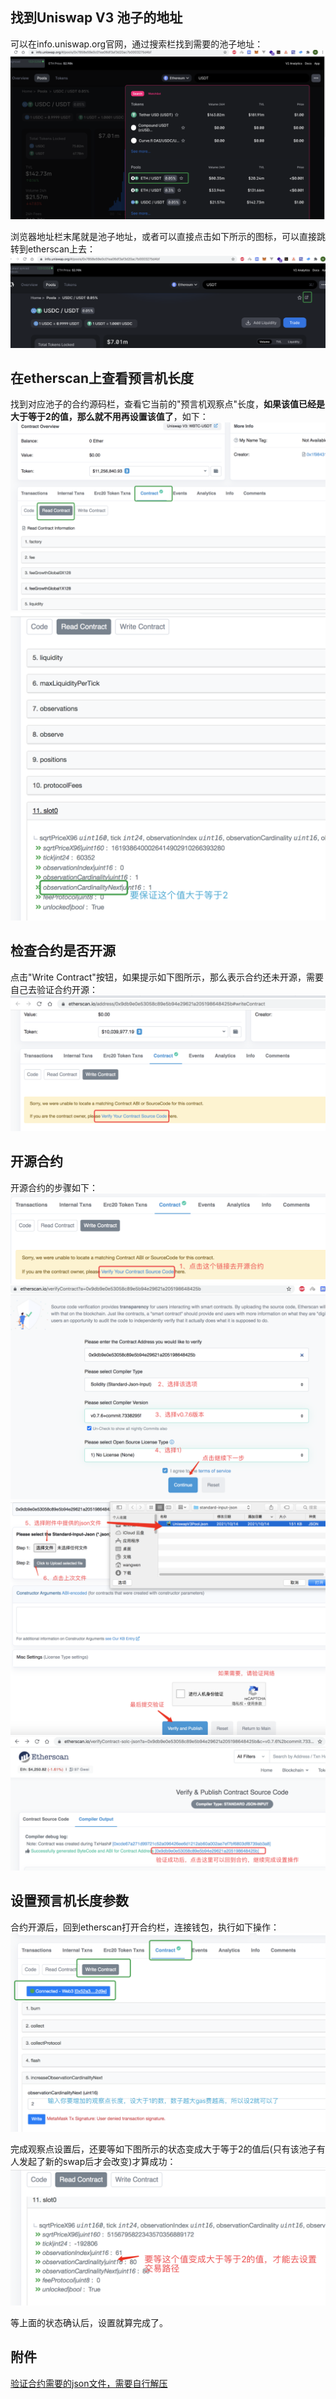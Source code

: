 ## 找到Uniswap V3 池子的地址

可以在info.uniswap.org官网，通过搜索栏找到需要的池子地址：
![1](../../assets/imgs/set_path_pool_1.png)

浏览器地址栏末尾就是池子地址，或者可以直接点击如下所示的图标，可以直接跳转到etherscan上去：
![2](../../assets/imgs/set_path_pool_2.png)

## 在etherscan上查看预言机长度

找到对应池子的合约源码栏，查看它当前的"预言机观察点"长度，**如果该值已经是大于等于2的值，那么就不用再设置该值了**，如下：
![3](../../assets/imgs/set_path_pool_3.png)
![4](../../assets/imgs/set_path_pool_4.png)

## 检查合约是否开源
点击"Write Contract"按钮，如果提示如下图所示，那么表示合约还未开源，需要自己去验证合约开源：
![5](../../assets/imgs/set_path_pool_5.png)

## 开源合约

开源合约的步骤如下：
![6](../../assets/imgs/set_path_pool_6.png)
![7](../../assets/imgs/set_path_pool_7.png)
![8](../../assets/imgs/set_path_pool_8.png)
![9](../../assets/imgs/set_path_pool_9.png)

## 设置预言机长度参数

合约开源后，回到etherscan打开合约栏，连接钱包，执行如下操作：
![10](../../assets/imgs/set_path_pool_10.png)

完成观察点设置后，还要等如下图所示的状态变成大于等于2的值后(只有该池子有人发起了新的swap后才会改变)才算成功：
![11](../../assets/imgs/set_path_pool_11.png)

等上面的状态确认后，设置就算完成了。


## 附件

<a href="../../assets/json/UniswapV3Pool.zip" target="_blank">验证合约需要的json文件，需要自行解压</a>